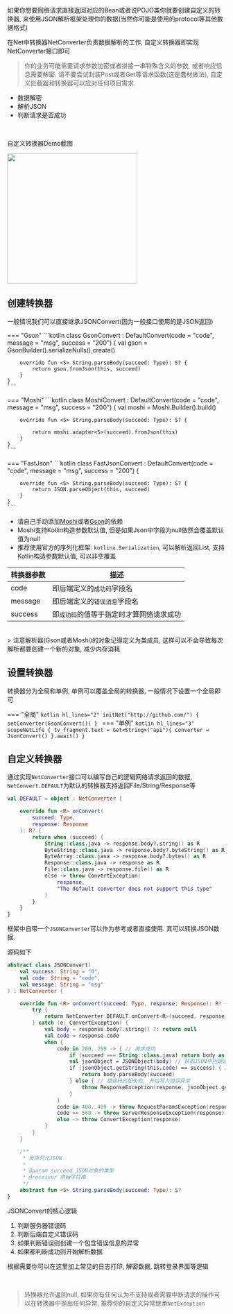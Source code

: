 如果你想要网络请求直接返回对应的Bean或者说POJO类你就要创建自定义的转换器, 来使用JSON解析框架处理你的数据(当然你可能是使用的protocol等其他数据格式)

在Net中转换器NetConverter负责数据解析的工作, 自定义转换器即实现NetConverter接口即可

> 你的业务可能需要请求参数加密或者拼接一串特殊含义的参数, 或者响应信息需要解密. 请不要尝试封装Post或者Get等请求函数(这是蠢材做法), 自定义拦截器和转换器可以应对任何项目需求.

- 数据解密
- 解析JSON
- 判断请求是否成功

<br>

自定义转换器Demo截图

<img src="https://i.imgur.com/x4P47UI.png" width="300"/>

<br>

## 创建转换器

一般情况我们可以直接继承JSONConvert(因为一般接口使用的是JSON返回)

=== "Gson"
    ```kotlin
    class GsonConvert : DefaultConvert(code = "code", message = "msg", success = "200") {
        val gson = GsonBuilder().serializeNulls().create()

        override fun <S> String.parseBody(succeed: Type): S? {
            return gson.fromJson(this, succeed)
        }
    }
    ```
=== "Moshi"
    ```kotlin
    class MoshiConvert : DefaultConvert(code = "code", message = "msg", success = "200") {
        val moshi = Moshi.Builder().build()

        override fun <S> String.parseBody(succeed: Type): S? {

            return moshi.adapter<S>(succeed).fromJson(this)
        }
    }
    ```
=== "FastJson"
    ```kotlin
    class FastJsonConvert : DefaultConvert(code = "code", message = "msg", success = "200") {

        override fun <S> String.parseBody(succeed: Type): S? {
            return JSON.parseObject(this, succeed)
        }
    }
    ```

- 请自己手动添加[Moshi](https://github.com/square/moshi)或者[Gson](https://github.com/google/gson)的依赖
- Moshi支持Kotlin构造参数默认值, 但是如果Json中字段为null依然会覆盖默认值为null
- 推荐使用官方的序列化框架: `kotlinx.Serialization`, 可以解析返回List, 支持Kotlin构造参数默认值, 可以非空覆盖

| 转换器参数 | 描述 |
|-|-|
| code | 即后端定义的`成功码`字段名 |
| message | 即后端定义的`错误消息`字段名 |
| success | 即`成功码`的值等于指定时才算网络请求成功 |

<br>
> 注意解析器(Gson或者Moshi)的对象记得定义为类成员, 这样可以不会导致每次解析都要创建一个新的对象, 减少内存消耗

<br>

## 设置转换器
转换器分为全局和单例, 单例可以覆盖全局的转换器, 一般情况下设置一个全局即可

=== "全局"
    ```kotlin hl_lines="2"
    initNet("http://github.com/") {
        setConverter(GsonConvert())
    }
    ```
=== "单例"
    ```kotlin hl_lines="3"
    scopeNetLife {
        tv_fragment.text = Get<String>("api"){
            converter = JsonConvert()
        }.await()
    }
    ```


## 自定义转换器

通过实现`NetConverter`接口可以编写自己的逻辑网络请求返回的数据, `NetConvert.DEFAULT`为默认的转换器支持返回File/String/Response等

```kotlin
val DEFAULT = object : NetConverter {

    override fun <R> onConvert(
        succeed: Type,
        response: Response
    ): R? {
        return when (succeed) {
            String::class.java -> response.body?.string() as R
            ByteString::class.java -> response.body?.byteString() as R
            ByteArray::class.java -> response.body?.bytes() as R
            Response::class.java -> response as R
            File::class.java -> response.file() as R
            else -> throw ConvertException(
                response,
                "The default converter does not support this type"
            )
        }
    }
}
```

框架中自带一个`JSONConverter`可以作为参考或者直接使用. 其可以转换JSON数据.

源码如下
```kotlin
abstract class JSONConvert(
    val success: String = "0",
    val code: String = "code",
    val message: String = "msg"
) : NetConverter {

    override fun <R> onConvert(succeed: Type, response: Response): R? {
        try {
            return NetConverter.DEFAULT.onConvert<R>(succeed, response)
        } catch (e: ConvertException) {
            val body = response.body?.string() ?: return null
            val code = response.code
            when {
                code in 200..299 -> { // 请求成功
                    if (succeed === String::class.java) return body as R
                    val jsonObject = JSONObject(body) // 获取JSON中后端定义的错误码和错误信息
                    if (jsonObject.getString(this.code) == success) { // 对比后端自定义错误码
                        return body.parseBody(succeed)
                    } else { // 错误码匹配失败, 开始写入错误异常
                        throw ResponseException(response, jsonObject.getString(message))
                    }
                }
                code in 400..499 -> throw RequestParamsException(response) // 请求参数错误
                code >= 500 -> throw ServerResponseException(response) // 服务器异常错误
                else -> throw ConvertException(response)
            }
        }
    }

    /**
     * 反序列化JSON
     *
     * @param succeed JSON对象的类型
     * @receiver 原始字符串
     */
    abstract fun <S> String.parseBody(succeed: Type): S?
}
```

JSONConvert的核心逻辑

1. 判断服务器错误码
1. 判断后端自定义错误码
1. 如果判断错误则创建一个包含错误信息的异常
1. 如果都判断成功则开始解析数据

根据需要你可以在这里加上常见的日志打印, 解密数据, 跳转登录界面等逻辑

<br>

> 转换器允许返回null, 如果你有任何认为不支持或者需要中断请求的操作可以在转换器中抛出任何异常, 推荐你的自定义异常继承`NetException`